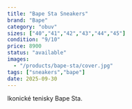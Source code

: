 ```yaml
---
title: "Bape Sta Sneakers"
brand: "Bape"
category: "obuv"
sizes: ["40","41","42","43","44","45"]
condition: "9/10"
price: 8900
status: "available"
images:
  - "/products/bape-sta/cover.jpg"
tags: ["sneakers","bape"]
date: 2025-09-30
---
```

Ikonické tenisky Bape Sta.
